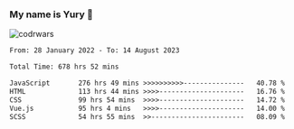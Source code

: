 ### My name is Yury 👋 
![codrwars](https://www.codewars.com/users/litury/badges/micro) 


<!--START_SECTION:waka-->

```txt
From: 28 January 2022 - To: 14 August 2023

Total Time: 678 hrs 52 mins

JavaScript       276 hrs 49 mins >>>>>>>>>>---------------   40.78 %
HTML             113 hrs 44 mins >>>>---------------------   16.76 %
CSS              99 hrs 54 mins  >>>>---------------------   14.72 %
Vue.js           95 hrs 4 mins   >>>>---------------------   14.00 %
SCSS             54 hrs 55 mins  >>-----------------------   08.09 %
```

<!--END_SECTION:waka-->

